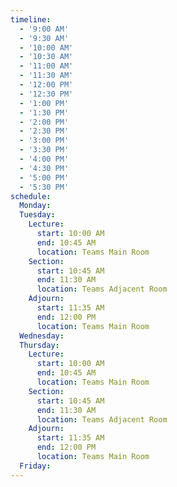 ```yaml
---
timeline:
  - '9:00 AM'
  - '9:30 AM'
  - '10:00 AM'
  - '10:30 AM'
  - '11:00 AM'
  - '11:30 AM'
  - '12:00 PM'
  - '12:30 PM'
  - '1:00 PM'
  - '1:30 PM'
  - '2:00 PM'
  - '2:30 PM'
  - '3:00 PM'
  - '3:30 PM'
  - '4:00 PM'
  - '4:30 PM'
  - '5:00 PM'
  - '5:30 PM'
schedule:
  Monday:
  Tuesday:
    Lecture:
      start: 10:00 AM
      end: 10:45 AM
      location: Teams Main Room
    Section:
      start: 10:45 AM
      end: 11:30 AM
      location: Teams Adjacent Room
    Adjourn:
      start: 11:35 AM
      end: 12:00 PM
      location: Teams Main Room
  Wednesday:
  Thursday:
    Lecture:
      start: 10:00 AM
      end: 10:45 AM
      location: Teams Main Room
    Section:
      start: 10:45 AM
      end: 11:30 AM
      location: Teams Adjacent Room
    Adjourn:
      start: 11:35 AM
      end: 12:00 PM
      location: Teams Main Room
  Friday:
---
```

